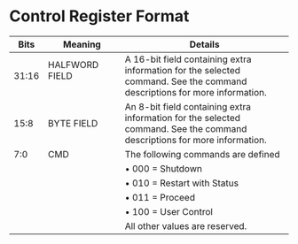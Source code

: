 # Control Register Format

| Bits | Meaning | Details |
| ---- | ---- | ---- |
| 31:16 |HALFWORD FIELD &nbsp;&nbsp;&nbsp;&nbsp;&nbsp;&nbsp;&nbsp;&nbsp;&nbsp;&nbsp;&nbsp;&nbsp;&nbsp;&nbsp;&nbsp;&nbsp;&nbsp;&nbsp;&nbsp; | A 16-bit field containing extra information for the selected command. See the command descriptions for more information. |
| 15:8 | BYTE FIELD | An 8-bit field containing extra information for the selected command. See the command descriptions for more information. |
| 7:0 | CMD | The following commands are defined |
|     |      |• 000 = Shutdown
|     |      |• 010 = Restart with Status
|     |      |• 011 = Proceed
|     |      |• 100 = User Control
|     |      |All other values are reserved.
